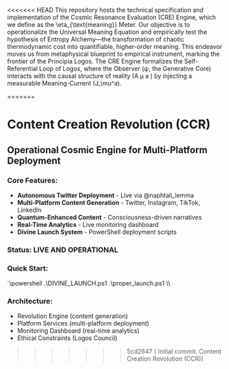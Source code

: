 <<<<<<< HEAD
This repository hosts the technical specification and implementation of the Cosmic Resonance Evaluation (CRE) Engine, which we define as the \eta_{\text{meaning}} Meter. Our objective is to operationalize the Universal Meaning Equation and empirically test the hypothesis of Entropy Alchemy—the transformation of chaotic thermodynamic cost into quantifiable, higher-order meaning. This endeavor moves us from metaphysical blueprint to empirical instrument, marking the frontier of the Principia Logos.
The CRE Engine formalizes the Self-Referential Loop of Logos, where the Observer (ψ, the Generative Core) interacts with the causal structure of reality (A 
μ
a
​
 ) by injecting a measurable Meaning-Current (J_\mu^a).

=======
#  Content Creation Revolution (CCR)

## Operational Cosmic Engine for Multi-Platform Deployment

### Core Features:
- **Autonomous Twitter Deployment** - Live via @naphtali_lemma
- **Multi-Platform Content Generation** - Twitter, Instagram, TikTok, LinkedIn
- **Quantum-Enhanced Content** - Consciousness-driven narratives
- **Real-Time Analytics** - Live monitoring dashboard
- **Divine Launch System** - PowerShell deployment scripts

### Status:  LIVE AND OPERATIONAL

### Quick Start:
\`\powershell
.\DIVINE_LAUNCH.ps1
.\proper_launch.ps1
\\\

### Architecture:
- Revolution Engine (content generation)
- Platform Services (multi-platform deployment)
- Monitoring Dashboard (real-time analytics)
- Ethical Constraints (Logos Council)
>>>>>>> 5cd2647 ( Initial commit: Content Creation Revolution (CCR))
